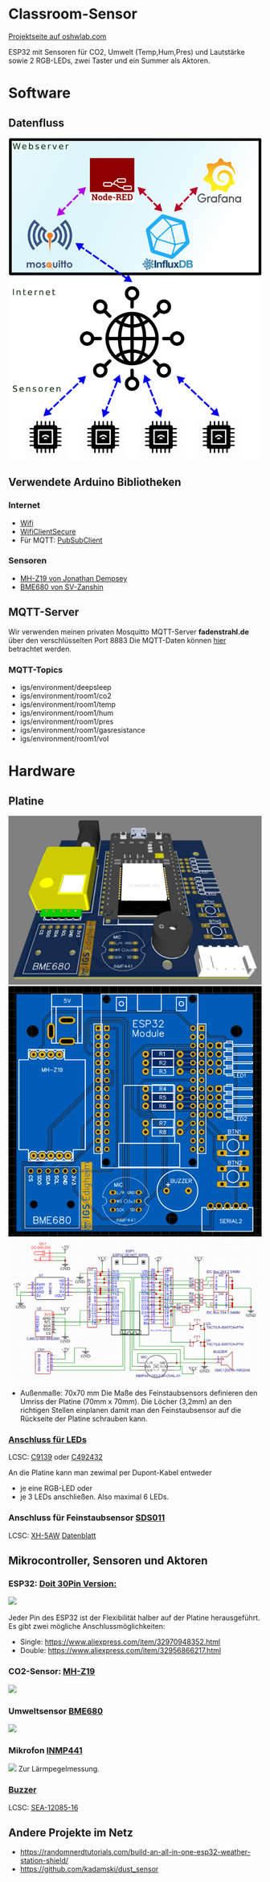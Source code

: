 # Classroom-Sensor
[Projektseite auf oshwlab.com](https://oshwlab.com/Classroom-Sensor/classroom-sensor)

ESP32 mit Sensoren für CO2, Umwelt (Temp,Hum,Pres) und Lautstärke sowie 2 RGB-LEDs, zwei Taster und ein Summer als Aktoren.

# Software

## Datenfluss

![Datenfluss](img/Datenfluss.png)

## Verwendete Arduino Bibliotheken

### Internet
* [Wifi](https://www.arduino.cc/en/Reference/WiFi)
* [WifiClientSecure](https://github.com/espressif/arduino-esp32/tree/master/libraries/WiFiClientSecure)
* Für MQTT: [PubSubClient](https://pubsubclient.knolleary.net/)
### Sensoren
* [MH-Z19 von Jonathan Dempsey](https://github.com/WifWaf/MH-Z19)
* [BME680 von SV-Zanshin](https://github.com/SV-Zanshin/BME680)

## MQTT-Server
Wir verwenden meinen privaten Mosquitto MQTT-Server **fadenstrahl.de** über den verschlüsselten Port 8883
Die MQTT-Daten können [hier](https://grafana.fadenstrahl.de/d/bWRdm1dMk/environment?orgId=1&refresh=5s) betrachtet werden.

### MQTT-Topics
* igs/environment/deepsleep
* igs/environment/room1/co2
* igs/environment/room1/temp
* igs/environment/room1/hum
* igs/environment/room1/pres
* igs/environment/room1/gasresistance
* igs/environment/room1/vol


# Hardware

## Platine

![3D-Ansicht](img/Classroom-Sensor_3D.PNG)
![Platine](img/Classroom-Sensor_2D.PNG)
![Schaltskizze](img/Schematic.png)

* Außenmaße: 70x70 mm
Die Maße des Feinstaubsensors definieren den Umriss der Platine (70mm x 70mm). Die Löcher (3,2mm) an den richtigen Stellen einplanen damit man den Feinstaubsensor auf die Rückseite der Platine schrauben kann.  

### [Anschluss für LEDs](https://de.aliexpress.com/item/4000113049761.html)
LCSC: [C9139](https://lcsc.com/product-detail/IDC-Connectors_BOOMELE-Boom-Precision-Elec-C9139_C9139.html) oder [C492432](https://lcsc.com/product-detail/Pin-Header-Female-Header_XFCN-PZ254R-12-8P_C492432.html)

An die Platine kann man zewimal per Dupont-Kabel entweder
* je eine RGB-LED oder
* je 3 LEDs 
anschließen. Also maximal 6 LEDs.

### Anschluss für Feinstaubsensor [SDS011](https://www.aliexpress.com/item/4000029760504.html)
LCSC: [XH-5AW](https://lcsc.com/product-detail/Wire-To-Board-Wire-To-Wire-Connector_BOOMELE-Boom-Precision-Elec-XH-5AW_C24023.html)
[Datenblatt](https://cdn-reichelt.de/documents/datenblatt/X200/SDS011-DATASHEET.pdf)

## Mikrocontroller, Sensoren und Aktoren

### ESP32: [Doit 30Pin Version:](https://www.aliexpress.com/item/32959541446.html)
<img src="https://ae01.alicdn.com/kf/HTB1_cCCac_vK1RkSmRyq6xwupXaM.jpg" width="200">

Jeder Pin des ESP32 ist der Flexibilität  halber auf der Platine herausgeführt.
Es gibt zwei mögliche Anschlussmöglichkeiten:
* Single: https://www.aliexpress.com/item/32970948352.html 
* Double: https://www.aliexpress.com/item/32956866217.html 

### CO2-Sensor: [MH-Z19](https://www.aliexpress.com/item/4000212024923.html)
<img src="https://ae01.alicdn.com/kf/H21416e6fddfb46539fdf563d8bf5ec212.jpg" width="200">

### Umweltsensor [BME680](https://www.aliexpress.com/item/4000049700826.html)
<img src="https://ae01.alicdn.com/kf/H9966c391bc334a649263d5f16d010e0dY.jpg" width="200">

### Mikrofon [INMP441](https://www.aliexpress.com/item/32961274528.html)
<img src="https://ae01.alicdn.com/kf/Hb5534b3132464cae9076f58626cec9fdm.jpg" width="200">
Zur Lärmpegelmessung.

### [Buzzer](https://www.aliexpress.com/item/32416854447.html)
LCSC: [SEA-12085-16](https://lcsc.com/product-detail/Buzzers_Made-in-China-SEA-12085-16_C2858.html)

## Andere Projekte im Netz

* https://randomnerdtutorials.com/build-an-all-in-one-esp32-weather-station-shield/ 
* https://github.com/kadamski/dust_sensor 
